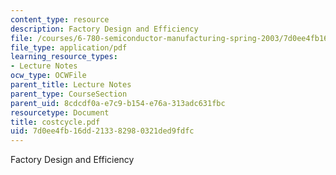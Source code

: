 ```yaml
---
content_type: resource
description: Factory Design and Efficiency
file: /courses/6-780-semiconductor-manufacturing-spring-2003/7d0ee4fb16dd213382980321ded9fdfc_costcycle.pdf
file_type: application/pdf
learning_resource_types:
- Lecture Notes
ocw_type: OCWFile
parent_title: Lecture Notes
parent_type: CourseSection
parent_uid: 8cdcdf0a-e7c9-b154-e76a-313adc631fbc
resourcetype: Document
title: costcycle.pdf
uid: 7d0ee4fb-16dd-2133-8298-0321ded9fdfc
---
```

Factory Design and Efficiency


